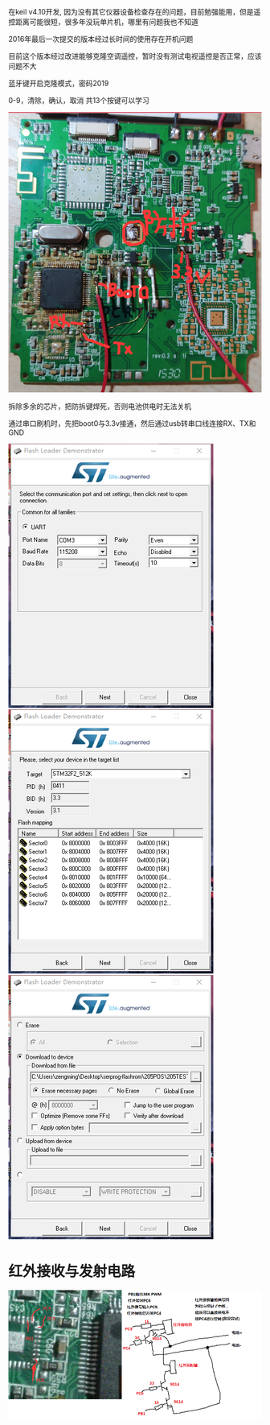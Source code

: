 在keil v4.10开发, 因为没有其它仪器设备检查存在的问题，目前勉强能用，但是遥控距离可能很短，很多年没玩单片机，哪里有问题我也不知道

2016年最后一次提交的版本经过长时间的使用存在开机问题

目前这个版本经过改进能够克隆空调遥控，暂时没有测试电视遥控是否正常，应该问题不大

蓝牙键开启克隆模式，密码2019

0-9，清除，确认，取消 共13个按键可以学习

![主板](https://github.com/zengming00/pos205/raw/master/res/0.png)

拆除多余的芯片，把防拆键焊死，否则电池供电时无法关机

通过串口刷机时，先把boot0与3.3v接通，然后通过usb转串口线连接RX、TX和GND

![刷机1](https://github.com/zengming00/pos205/raw/master/res/1.png)
![刷机2](https://github.com/zengming00/pos205/raw/master/res/2.png)
![刷机3](https://github.com/zengming00/pos205/raw/master/res/3.png)

# 红外接收与发射电路
![红外电路](https://github.com/zengming00/pos205/raw/master/res/4.gif)


